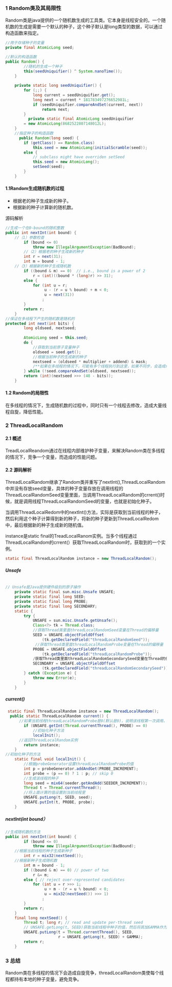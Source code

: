 ### 1 Random类及其局限性

Random类是java提供的一个随机数生成的工具类。它本身是线程安全的。一个随机数的生成是需要一个默认的种子，这个种子默认是long类型的数据，可以通过构造函数来指定。

```java
//用于存储种子的变量
private final AtomicLong seed;

//默认的构造函数
public Random() {
   		//随机的生成一个种子
        this(seedUniquifier() ^ System.nanoTime());
    }
	
    private static long seedUniquifier() {
        for (;;) {
            long current = seedUniquifier.get();
            long next = current * 181783497276652981L;
            if (seedUniquifier.compareAndSet(current, next))
                return next;
        }
          private static final AtomicLong seedUniquifier
        = new AtomicLong(8682522807148012L);
    }
    //指定种子的构造函数
      public Random(long seed) {
        if (getClass() == Random.class)
            this.seed = new AtomicLong(initialScramble(seed));
        else {
            // subclass might have overriden setSeed
            this.seed = new AtomicLong();
            setSeed(seed);
        }
    }
```



#### 1.1Random生成随机数的过程

- 根据老的种子生成新的种子。
- 根据新的种子计算新的随机数。

源码解析

```java
//生成一个在0-bound的随机整数
public int nextInt(int bound) {
    //（1）参数检查
        if (bound <= 0)
            throw new IllegalArgumentException(BadBound);
		//（2）根据老的种子生成新的种子
        int r = next(31);
        int m = bound - 1;
    //（3）根据新的种子生成随机数
        if ((bound & m) == 0)  // i.e., bound is a power of 2
            r = (int)((bound * (long)r) >> 31);
        else {
            for (int u = r;
                 u - (r = u % bound) + m < 0;
                 u = next(31))
                ;
        }
        return r;
    }
//保证在多线程下产生的随机数是随机的
protected int next(int bits) {
        long oldseed, nextseed;
    
        AtomicLong seed = this.seed;
        do {
            //获取到当前原子变量种子
            oldseed = seed.get();
            //根据当前种子的生成新的种子
            nextseed = (oldseed * multiplier + addend) & mask;
            /**如果在多线程的情况下，可能有多个线程执行到这里，如果不同步，会造成线程拿到的种子是形同的，生成相同的随机数，使用CAS操作，保证在多线程的情况下，只有一个线程去将旧种子更新为新种子，保证随机数的随机性。*/
        } while (!seed.compareAndSet(oldseed, nextseed));
        return (int)(nextseed >>> (48 - bits));
    }
```

#### 1.2 Random的局限性

在多线程的情况下，生成随机数的过程中，同时只有一个线程去修改，造成大量线程自旋，降低性能。

### 2 ThreadLocalRandom

#### 2.1  概述

TreadLocalReandom通过在线程内部维护种子变量，来解决Random类在多线程的情况下，竞争一个变量，而造成的性能问题。

#### 2.2 源码解析

ThreadLocalRandom继承了Random类并重写了nextInt(),ThreadLocalRandom中并没有存放seed变量，具体的种子变量存放在调用线程的ThreadLocalRandomSeed变量里面，当调用ThreadLocalRandom的crrent()时候，就是调用线程ThreadLocalRandomSeed的变量，也就是初始化种子。

当调用ThreadLocalRedom中的nextInt()方法，实际是获取到当前线程的种子，然后利用这个种子计算得到新的种子，将新的种子更新到ThreadLocalRedom中，最后根据新的种子生成新的随机值。

instance是static final的TreadLocalRanom实例。当多个线程通过ThreadLocalRandom的crrent(）获取ThreadLocalRandom时，获取到的一个实例。

```java
static final ThreadLocalRandom instance = new ThreadLocalRandom();
```

##### Unsafe

```java

// Unsafe是Java提供硬件级别的原子操作
    private static final sun.misc.Unsafe UNSAFE;
    private static final long SEED;
    private static final long PROBE;
    private static final long SECONDARY;
    static {
        try {
            UNSAFE = sun.misc.Unsafe.getUnsafe();
            Class<?> tk = Thread.class;
            //获取Thread类里面threadLocalRandomSeed变量在Thread的偏移量
            SEED = UNSAFE.objectFieldOffset
                (tk.getDeclaredField("threadLocalRandomSeed"));
             //获取Thread类里面threadLocalRandomProbe变量在Thread的偏移量
            PROBE = UNSAFE.objectFieldOffset
                (tk.getDeclaredField("threadLocalRandomProbe"));
            /获取Thread类里面threadLocalRandomSecondarySeed变量在Thread的偏移量
            SECONDARY = UNSAFE.objectFieldOffset
                (tk.getDeclaredField("threadLocalRandomSecondarySeed"));
        } catch (Exception e) {
            throw new Error(e);
        }
    }
```

##### current()

```java
 static final ThreadLocalRandom instance = new ThreadLocalRandom();
  public static ThreadLocalRandom current() {
      //如果当前线程threadLocalRandomProbe是0(默认是0)，说明该线程第一次调用，需要初始化该线程的种子
        if (UNSAFE.getInt(Thread.currentThread(), PROBE) == 0)
            //初始化种子方法
            localInit();
      //返回ThreadLocalRandom实例
        return instance;
    }
//初始化种子的方法
    static final void localInit() {
        //根据probeGenerator设置threadLocalRandomProbe的值
        int p = probeGenerator.addAndGet(PROBE_INCREMENT);
        int probe = (p == 0) ? 1 : p; // skip 0
        //生成该线程的种子
        long seed = mix64(seeder.getAndAdd(SEEDER_INCREMENT));
        Thread t = Thread.currentThread();
        //将上面计算的值设置到当前线程里
        UNSAFE.putLong(t, SEED, seed);
        UNSAFE.putInt(t, PROBE, probe);
    }
```

##### nextInt(int bound）

```java
//生成随机数的方法
public int nextInt(int bound) {
        if (bound <= 0)
            throw new IllegalArgumentException(BadBound);
    //根据当前线程的种子生成新种子
        int r = mix32(nextSeed());
    //根据新种子生成随机数
        int m = bound - 1;
        if ((bound & m) == 0) // power of two
            r &= m;
        else { // reject over-represented candidates
            for (int u = r >>> 1;
                 u + m - (r = u % bound) < 0;
                 u = mix32(nextSeed()) >>> 1)
                ;
        }
        return r;
    }
    final long nextSeed() {
        Thread t; long r; // read and update per-thread seed
        // UNSAFE.getLong(t, SEED)获取当前线程中种子的值，然后将其加GAMMA作为新种子，然后写回threadLocalRandomSeed中
        UNSAFE.putLong(t = Thread.currentThread(), SEED,
                       r = UNSAFE.getLong(t, SEED) + GAMMA);
        return r;
    }
```

### 3 总结

Random类在多线程的情况下会造成自旋竞争，threadLocalRandom类使每个线程都持有本地的种子变量，避免竞争。
